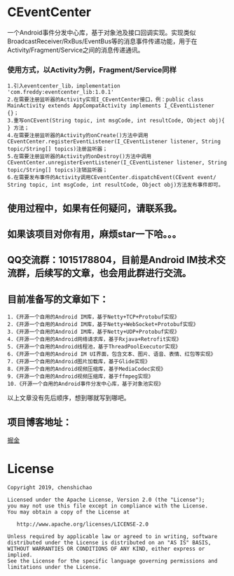 # CEventCenter
一个Android事件分发中心库，基于对象池及接口回调实现。实现类似BroadcastReceiver/RxBus/EventBus等的消息事件传递功能，用于在Activity/Fragment/Service之间的消息传递通讯。

### 使用方式，以Activity为例，Fragment/Service同样
```
1.引入eventcenter_lib，implementation 'com.freddy:eventcenter_lib:1.0.1'
2.在需要注册监听器的Activity实现I_CEventCenter接口，例：public class MainActivity extends AppCompatActivity implements I_CEventListener {}；
3.重写onCEvent(String topic, int msgCode, int resultCode, Object obj){ } 方法；
4.在需要注册监听器的Activity的onCreate()方法中调用CEventCenter.registerEventListener(I_CEventListener listener, String topic/String[] topics)注册监听器；
5.在需要注册监听器的Activity的onDestroy()方法中调用CEventCenter.unregisterEventListener(I_CEventListener listener, String topic/String[] topics)注销监听器；
6.在需要发布事件的Activity调用CEventCenter.dispatchEvent(CEvent event/ String topic, int msgCode, int resultCode, Object obj)方法发布事件即可。
```  

## 使用过程中，如果有任何疑问，请联系我。
## 如果该项目对你有用，麻烦star一下哈。。。
## QQ交流群：1015178804，目前是Android IM技术交流群，后续写的文章，也会用此群进行交流。
## 目前准备写的文章如下：
```
1.《开源一个自用的Android IM库，基于Netty+TCP+Protobuf实现》
2.《开源一个自用的Android IM库，基于Netty+WebSocket+Protobuf实现》
3.《开源一个自用的Android IM库，基于Netty+UDP+Protobuf实现》
4.《开源一个自用的Android网络请求库，基于Rxjava+Retrofit实现》
5.《开源一个自用的Android线程池，基于ThreadPoolExecutor实现》
6.《开源一个自用的Android IM UI界面，包含文本、图片、语音、表情、红包等实现》
7.《开源一个自用的Android图片加载库，基于Glide实现》
8.《开源一个自用的Android视频压缩库，基于MediaCodec实现》
9.《开源一个自用的Android视频压缩库，基于ffmpeg实现》
10.《开源一个自用的Android事件分发中心库，基于对象池实现》
```
以上文章没有先后顺序，想到哪就写到哪吧。

## 项目博客地址：
[掘金](https://juejin.im/post/5cbe81f75188250a85160d72)

# License


    Copyright 2019, chenshichao       
  
    Licensed under the Apache License, Version 2.0 (the "License");
    you may not use this file except in compliance with the License.
    You may obtain a copy of the License at 
 
       http://www.apache.org/licenses/LICENSE-2.0 

    Unless required by applicable law or agreed to in writing, software
    distributed under the License is distributed on an "AS IS" BASIS,
    WITHOUT WARRANTIES OR CONDITIONS OF ANY KIND, either express or implied.
    See the License for the specific language governing permissions and
    limitations under the License.


